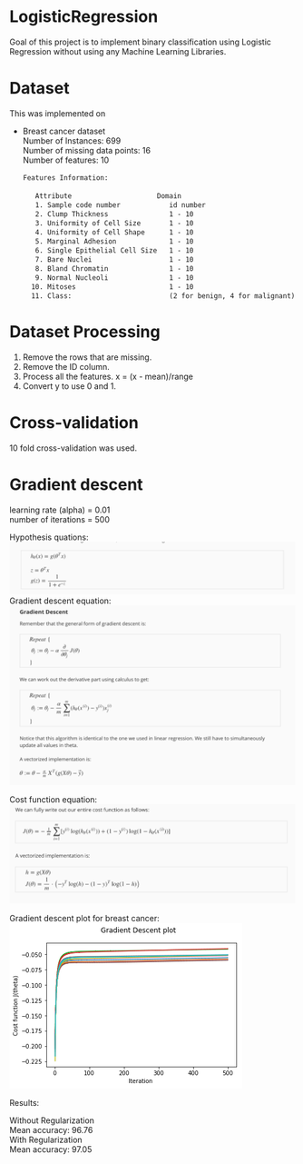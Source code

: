 # LogisticRegression
Goal of this project is to implement binary classification using Logistic Regression without using any Machine Learning Libraries.

# Dataset
This was implemented on 

* Breast cancer dataset  
  Number of Instances: 699 <br />
      Number of missing data points: 16  
      Number of features: 10  

      Features Information:  

         Attribute                     Domain
         1. Sample code number            id number
         2. Clump Thickness               1 - 10
         3. Uniformity of Cell Size       1 - 10
         4. Uniformity of Cell Shape      1 - 10
         5. Marginal Adhesion             1 - 10
         6. Single Epithelial Cell Size   1 - 10
         7. Bare Nuclei                   1 - 10
         8. Bland Chromatin               1 - 10
         9. Normal Nucleoli               1 - 10
        10. Mitoses                       1 - 10
        11. Class:                        (2 for benign, 4 for malignant)

# Dataset Processing
  
1. Remove the rows that are missing.
2. Remove the ID column.
3. Process all the features.
   x = (x - mean)/range
4. Convert y to use 0 and 1.
  

# Cross-validation
10 fold cross-validation was used.

# Gradient descent
learning rate (alpha) = 0.01  
number of iterations = 500  
  
Hypothesis quations:
![H](/images/hypothesis.png?raw=true)
Gradient descent equation:
![GD](/images/gradient_descent.png?raw=true)

Cost function equation:
![C](/images/cost.png?raw=true)



Gradient descent plot for breast cancer:
![GDP](/images/gradient_descent_plot_breast_cancer.png?raw=true)


Results:  
   
Without Regularization  
Mean accuracy: 96.76  
With Regularization  
Mean accuracy: 97.05  
